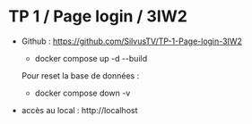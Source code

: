 # TP 1 / Page login / 3IW2
- Github : https://github.com/SilvusTV/TP-1-Page-login-3IW2
    - docker compose up -d --build
  
  Pour reset la base de données :

    - docker compose down -v

- accès au local : http://localhost

